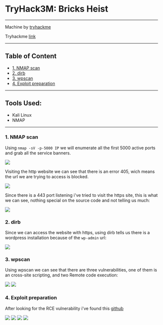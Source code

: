 # TryHack3M: Bricks Heist<!-- omit in toc -->

---

Machine by [tryhackme](https://tryhackme.com/p/tryhackme)

Tryhackme [link](https://tryhackme.com/r/room/tryhack3mbricksheist)

---

## Table of Content<!-- omit in toc -->

- [1. NMAP scan](#1-nmap-scan)
- [2. dirb](#2-dirb)
- [3. wpscan](#3-wpscan)
- [4. Exploit preparation](#4-exploit-preparation)


---

## Tools Used:<!-- omit in toc -->

- Kali Linux
- NMAP


---

### 1. NMAP scan

Using `nmap -sV -p-5000 IP` we will enumerate all the first 5000 active ports and grab all the service banners.

![](./img/01.png)

Visiting the http website we can see that there is an error 405, wich means the url we are trying to access is blocked.

![](./img/02.png)

Since there is a 443 port listening i've tried to visit the https site, this is what we can see, nothing special on the source code and not telling us much:

![](./img/03.png)


### 2. dirb

Since we can access the website with https, using dirb tells us there is a wordpress installation because of the `wp-admin` url:

![](./img/04.png)


### 3. wpscan

Using wpscan we can see that there are three vulnerabilities, one of them is an cross-site scripting, and two Remote code execution:

![](./img/05.png)
![](./img/06.png)

### 4. Exploit preparation

After looking for the RCE vulnerability i've found this [github](https://github.com/Chocapikk/CVE-2024-25600)


![](./img/07.png)
![](./img/08.png)
![](./img/09.png)
![](./img/10.png)
